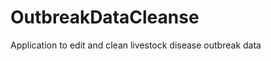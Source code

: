 OutbreakDataCleanse
===================

Application to edit and clean livestock disease outbreak data
